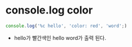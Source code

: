 # console.log color
```javascript
console.log('%c hello', 'color: red', 'word';)
```
- hello가 빨간색인 hello word가 출력 된다.